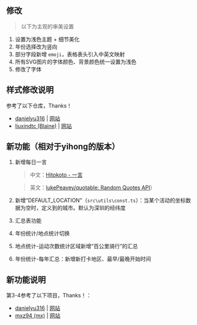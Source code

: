 ## 修改

> 以下为主观的审美设置

1. 设置为浅色主题 + 细节美化
2. 年份选择改为竖向
3. 部分字段新增 `emoji`，表格表头引入中英文映射
4. 所有SVG图片的字体颜色、背景颜色统一设置为浅色
5. 修改了字体

## 样式修改说明

参考了以下仓库，Thanks！

- [danielyu316](https://github.com/danielyu316/running_page) | [网站](https://danielyu316.github.io/running_page/)
- [liuxindtc (Blaine)](https://github.com/liuxindtc) | [网站](https://liuxin.run/)

## 新功能（相对于yihong的版本）

1. 新增每日一言
    > 中文：[Hitokoto - 一言](https://hitokoto.cn/)

    > 英文：[lukePeavey/quotable: Random Quotes API](https://github.com/lukePeavey/quotable?tab=readme-ov-file#get-random-quotes)）

2. 新增“DEFAULT_LOCATION”（`src\utils\const.ts`）：当某个活动的坐标数据为空时，定义到的城市。默认为深圳的经纬度
3. 汇总表功能
4. 年份统计/地点统计切换
5. 地点统计-运动次数统计区域新增“百公里骑行”的汇总
6. 年份统计-每年汇总：新增新打卡地区、最早/最晚开始时间

## 新功能说明

第3-4参考了以下项目，Thanks！：

- [danielyu316](https://github.com/danielyu316/running_page) | [网站](https://danielyu316.github.io/running_page/)
- [mxz94 (mx)](https://github.com/mxz94) | [网站](https://run.malanxi.top/)
